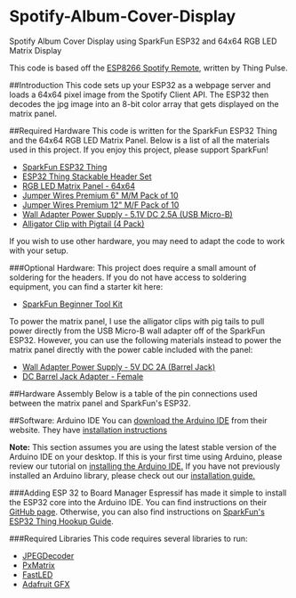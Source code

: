 # Spotify-Album-Cover-Display
Spotify Album Cover Display using SparkFun ESP32 and 64x64 RGB LED Matrix Display

This code is based off the <a href="https://github.com/ThingPulse/esp8266-spotify-remote/">ESP8266 Spotify Remote</a>, written by Thing Pulse.

##Introduction
This code sets up your ESP32 as a webpage server and loads a 64x64 pixel image from the
Spotify Client API. The ESP32 then decodes the jpg image into an 8-bit color array that
gets displayed on the matrix panel.

##Required Hardware
This code is written for the SparkFun ESP32 Thing and the 64x64 RGB LED Matrix Panel. Below is a list of all the materials used in this project. If you enjoy this project, please support SparkFun!

* [SparkFun ESP32 Thing](https://www.sparkfun.com/products/13907)
* [ESP32 Thing Stackable Header Set](https://www.sparkfun.com/products/14311)
* [RGB LED Matrix Panel - 64x64](https://www.sparkfun.com/products/14824)
* [Jumper Wires Premium 6" M/M Pack of 10](https://www.sparkfun.com/products/8431)
* [Jumper Wires Premium 12" M/F Pack of 10](https://www.sparkfun.com/products/9385)
* [Wall Adapter Power Supply - 5.1V DC 2.5A (USB Micro-B)](https://www.sparkfun.com/products/13831)
* [Alligator Clip with Pigtail (4 Pack)](https://www.sparkfun.com/products/13191)

If you wish to use other hardware, you may need to adapt the code to work with your setup.

###Optional Hardware:
This project does require a small amount of soldering for the headers. If you do not have access to soldering equipment, you can find a starter kit here:

* [SparkFun Beginner Tool Kit](https://www.sparkfun.com/products/14681)

To power the matrix panel, I use the alligator clips with pig tails to pull power directly from the USB Micro-B wall adapter off of the SparkFun ESP32. However, you can use the following materials instead to power the matrix panel directly with the power cable included with the panel:

* [Wall Adapter Power Supply - 5V DC 2A (Barrel Jack)](https://www.sparkfun.com/products/12889)
* [DC Barrel Jack Adapter - Female](https://www.sparkfun.com/products/10288)

##Hardware Assembly
Below is a table of the pin connections used between the matrix panel and SparkFun's ESP32.

##Software: Arduino IDE
You can [download the Arduino IDE](http://arduino.cc/en/Main/Software) from their website. They have [installation instructions](https://www.arduino.cc/en/Guide/HomePage)

<b>Note:</b> This section assumes you are using the latest stable version of the Arduino IDE on your desktop. If this is your first time using Arduino, please review our tutorial on <a href="https://learn.sparkfun.com/tutorials/installing-arduino-ide">installing the Arduino IDE.</a> If you have not previously installed an Arduino library, please check out our <a href="https://learn.sparkfun.com/tutorials/installing-an-arduino-library">installation guide.</a>

###Adding ESP 32 to Board Manager
Espressif has made it simple to install the ESP32 core into the Arduino IDE. You can find instructions on their <a href="https://github.com/espressif/arduino-esp32">GitHub page</a>. Otherwise, you can also find instructions on <a href="https://learn.sparkfun.com/tutorials/esp32-thing-hookup-guide#installing-via-arduino-ide-boards-manager"> SparkFun's ESP32 Thing Hookup Guide</a>.

###Required Libraries
This code requires several libraries to run:

* [JPEGDecoder](https://github.com/Bodmer/JPEGDecoder)
* [PxMatrix](https://github.com/2dom/PxMatrix)
* [FastLED](https://github.com/FastLED/FastLED)
* [Adafruit GFX](https://github.com/adafruit/Adafruit-GFX-Library)
